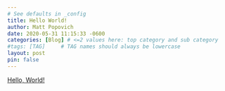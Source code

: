 ```yaml
---
# See defaults in _config
title: Hello World!
author: Matt Popovich
date: 2020-05-31 11:15:33 -0600
categories: [Blog] # <=2 values here: top category and sub category
#tags: [TAG]     # TAG names should always be lowercase
layout: post
pin: false
---
```


[Hello, World!](https://en.wikipedia.org/wiki/%22Hello,_World!%22_program)
